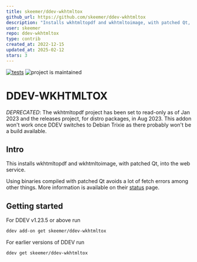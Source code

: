 ```yaml
---
title: skeemer/ddev-wkhtmltox
github_url: https://github.com/skeemer/ddev-wkhtmltox
description: "Installs wkhtmltopdf and wkhtmltoimage, with patched Qt, into the web service."
user: skeemer
repo: ddev-wkhtmltox
type: contrib
created_at: 2022-12-15
updated_at: 2025-02-12
stars: 3
---
```


[![tests](https://github.com/skeemer/ddev-wkhtmltox/actions/workflows/tests.yml/badge.svg)](https://github.com/skeemer/ddev-wkhtmltox/actions/workflows/tests.yml) ![project is maintained](https://img.shields.io/maintenance/yes/2023.svg)

# DDEV-WKHTMLTOX

*DEPRECATED*: The wkhtmltopdf project has been set to read-only as of Jan 2023 and the releases project, for distro packages, in Aug 2023. This addon won't work once DDEV switches to Debian Trixie as there probably won't be a build available.

## Intro

This installs wkhtmltopdf and wkhtmltoimage, with patched Qt, into the web service.

Using binaries compiled with patched Qt avoids a lot of fetch errors among other things. More information is available on their [status](https://wkhtmltopdf.org/status.html) page.

## Getting started

For DDEV v1.23.5 or above run

```sh
ddev add-on get skeemer/ddev-wkhtmltox
```

For earlier versions of DDEV run

```sh
ddev get skeemer/ddev-wkhtmltox
```

